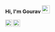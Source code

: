 ### Hi, I'm Gourav <img src="https://media.giphy.com/media/hvRJCLFzcasrR4ia7z/giphy.gif" width="25px">
<a href="https://twitter.com_/_varuog_">
  <img align="left" alt="Gourav NG's twitter | Twitter" width="22px" src="https://raw.githubusercontent.com/peterthehan/peterthehan/master/assets/twitter.svg" />
</a>
<a href="https://www.linkedin.com/in/gourav-gunaga/">
  <img align="left" alt="Gourav NG's linkedIn" width="22px" src="https://raw.githubusercontent.com/peterthehan/peterthehan/master/assets/linkedin.svg" />
</a>

